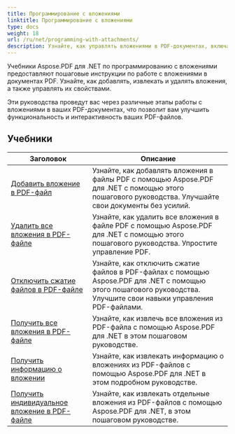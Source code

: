 ```yaml
---
title: Программирование с вложениями
linktitle: Программирование с вложениями
type: docs
weight: 18
url: /ru/net/programming-with-attachments/
description: Узнайте, как управлять вложениями в PDF-документах, включая их добавление, извлечение и удаление, чтобы улучшить функциональность PDF-файлов.
---
```

Учебники Aspose.PDF для .NET по программированию с вложениями предоставляют пошаговые инструкции по работе с вложениями в документах PDF. Узнайте, как добавлять, извлекать и удалять вложения, а также управлять их свойствами.

Эти руководства проведут вас через различные этапы работы с вложениями в ваших PDF-документах, что позволит вам улучшить функциональность и интерактивность ваших PDF-файлов.

## Учебники
| Заголовок | Описание |
| --- | --- | 
| [Добавить вложение в PDF-файл](./add-attachment/) | Узнайте, как добавлять вложения в файлы PDF с помощью Aspose.PDF для .NET с помощью этого пошагового руководства. Улучшайте свои документы без усилий. |  
| [Удалить все вложения в PDF-файле](./delete-all-attachments/) | Узнайте, как удалить все вложения в файле PDF с помощью Aspose.PDF для .NET с помощью этого пошагового руководства. Упростите управление PDF. |  
| [Отключить сжатие файлов в PDF-файле](./disable-files-compression/) | Узнайте, как отключить сжатие файлов в PDF-файлах с помощью Aspose.PDF для .NET с помощью этого пошагового руководства. Улучшите свои навыки управления PDF-файлами. |  
| [Получить все вложения в PDF-файле](./get-all-the-attachments/) | Узнайте, как извлечь все вложения из PDF-файла с помощью Aspose.PDF для .NET в этом пошаговом руководстве. |  
| [Получить информацию о вложении](./get-attachment-info/) | Узнайте, как извлекать информацию о вложениях из PDF-файлов с помощью Aspose.PDF для .NET в этом подробном руководстве. |  
| [Получить индивидуальное вложение в PDF-файле](./get-individual-attachment/) | Узнайте, как извлекать отдельные вложения из PDF-файлов с помощью Aspose.PDF для .NET, в этом пошаговом руководстве.  |  